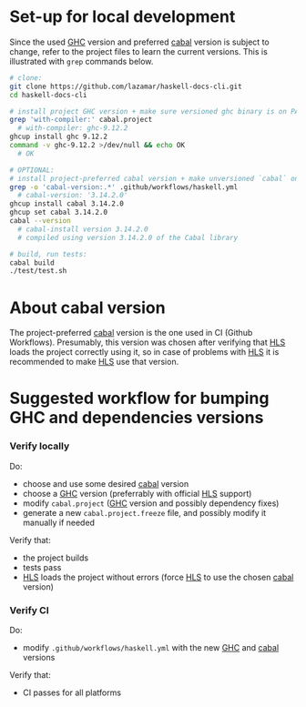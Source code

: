 # Set-up for local development

Since the used [GHC] version and preferred [cabal] version is subject to change, refer to the project files to learn the current versions. This is illustrated with `grep` commands below.

```sh
# clone:
git clone https://github.com/lazamar/haskell-docs-cli.git
cd haskell-docs-cli

# install project GHC version + make sure versioned ghc binary is on PATH:
grep 'with-compiler:' cabal.project
  # with-compiler: ghc-9.12.2
ghcup install ghc 9.12.2
command -v ghc-9.12.2 >/dev/null && echo OK
  # OK

# OPTIONAL:
# install project-preferred cabal version + make unversioned `cabal` on PATH refer to it:
grep -o 'cabal-version:.*' .github/workflows/haskell.yml
  # cabal-version: '3.14.2.0'
ghcup install cabal 3.14.2.0
ghcup set cabal 3.14.2.0
cabal --version
  # cabal-install version 3.14.2.0
  # compiled using version 3.14.2.0 of the Cabal library

# build, run tests:
cabal build
./test/test.sh
```

# About cabal version

The project-preferred [cabal] version is the one used in CI (Github Workflows). Presumably, this version was chosen after verifying that [HLS] loads the project correctly using it, so in case of problems with [HLS] it is recommended to make [HLS] use that version.

# Suggested workflow for bumping GHC and dependencies versions

### Verify locally

Do:
* choose and use some desired [cabal] version
* choose a [GHC] version (preferrably with official [HLS] support)
* modify `cabal.project` ([GHC] version and possibly dependency fixes)
* generate a new `cabal.project.freeze` file, and possibly modify it manually if needed

Verify that:
* the project builds
* tests pass
* [HLS] loads the project without errors (force [HLS] to use the chosen [cabal] version)

### Verify CI

Do:
* modify `.github/workflows/haskell.yml` with the new [GHC] and [cabal] versions

Verify that:
* CI passes for all platforms

[cabal]: https://cabal.readthedocs.io
[HLS]: https://haskell-language-server.readthedocs.io/
[GHC]: https://www.haskell.org/ghc/